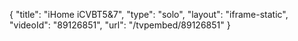 {
    "title": "iHome iCVBT5&7",
    "type": "solo",
    "layout": "iframe-static",
    "videoId": "89126851",
    "url": "\/tvpembed\/89126851"
}